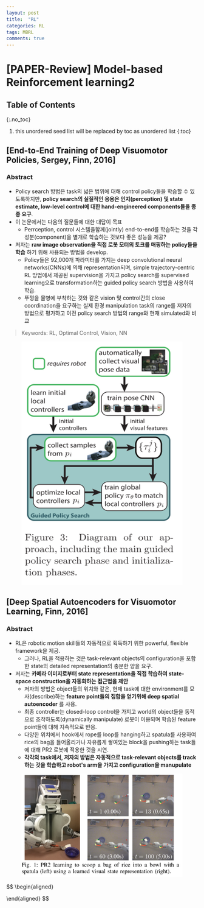 ```yaml
---
layout: post
title:  "RL"
categories: RL
tags: MBRL
comments: true
---
```


# [PAPER-Review] Model-based Reinforcement learning2


## Table of Contents
{:.no_toc}
1. this unordered seed list will be replaced by toc as unordered list
{:toc}


## [End-to-End Training of Deep Visuomotor Policies, Sergey, Finn, 2016]

### Abstract

- Policy search 방법은 task의 넓은 범위에 대해 control policy들을 학습할 수 있도록하지만, __policy search의 실질적인 응용은 인지(perception) 및 state estimate, low-level control에 대한 hand-engineered components들을 종종 요구__.
- 이 논문에서는 다음의 질문들에 대한 대답이 목표
    - Perrception, control 시스템을함께(jointly) end-to-end를 학습하는 것을 각 성분(component)을 별개로 학습하는 것보다 좋은 성능을 제공?
- 저자는 __raw image observation을 직접 로봇 모터의 토크를 매핑하는 policy들을 학습__ 하기 위해 사용되는 방법을 develop.
  - Policy들은 92,000개 파라미터를 가지는 deep convolutional neural networks(CNNs)에 의해 representation되며, simple trajectory-centric RL 방법에서 제공된 supervision을 가지고 policy search를 supervised learning으로 transformation하는 guided policy search 방법을 사용하여 학습.
  - 뚜껑을 물병에 부착하는 것와 같은 vision 및 control간의 close coordination을 요구하는 실제 환경 manipulation task의 range를 저자의 방법으로 평가하고 이전 policy search 방법의 range와 현재 simulated와 비교 

> Keywords: RL, Optimal Control, Vision, NN


<figure>
  <img alt="An image with a caption" src="/assets/img/Paper/End-to-End_Training/1.png" class="lead"   style="width:480px; height:640px"/>
</figure>




## [Deep Spatial Autoencoders for Visuomotor Learning, Finn, 2016]



### Abstract

- RL은 robotic motion skill들의 자동적으로 획득하기 위한 powerful, flexible framework을 제공.
  - 그러나, RL을 적용하는 것은 task-relevant objects의 configuration을 포함한 state의 detailed representation의 충분한 양을 요구.
- 저자는 __카메라 이미지로부터 state representation을 직접 학습하여 state-space construction을 자동화하는 접근법을 제안__
  - 저자의 방법은 object들의 위치와 같은, 현재 task에 대한 environment를 묘사(describe)하는 __feature point들의 집합을 얻기위해 deep spatial autoencoder__ 를 사용.
  - 최종 controller는 closed-loop control을 가지고 world의 object들을 동적으로 조작하도록(dynamically manipulate) 로봇이 이용되며 학습된 feature point들에 대해 지속적으로 반응.
  - 다양한 위치에서 hook에서 rope를 loop를 hanging하고 spatula를 사용하여 rice의 bag을 들어올리거나 자유롭게 쌓여있는 block을 pushing하는 task들에 대해 PR2 로봇에 적용한 것을 시연. 
  - __각각의 task에서, 저자의 방법은 자동적으로 task-relevant objects를 track하는 것을 학습하고 robot's arm을 가지고 configuration을 manupulate__

<figure>
  <img alt="An image with a caption" src="/assets/img/Paper/Deep-Spartial-Autoencoders/1.png" class="lead"   style="width:480px; height=:360px"/>
</figure>


$$
\begin{aligned}


\end{aligned}
$$

